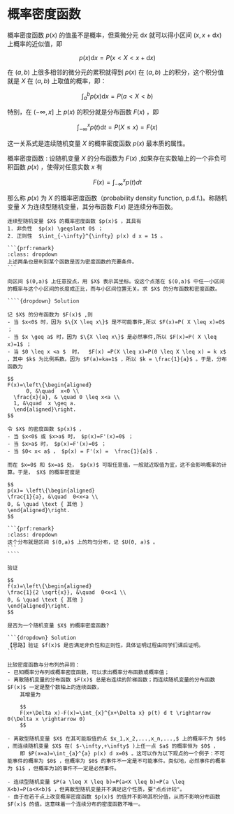 # 概率密度函数

概率密度函数 $p(x)$ 的值虽不是概率，但乘微分元 $\text{d} x$ 就可以得小区间 $(x,x+\text{d}x)$ 上概率的近似值，即

$$
p(x)\text{d}x = P(x<X<x+\text{d}x)
$$

在 $(a,b)$ 上很多相邻的微分元的累积就得到 $p(x)$ 在 $(a,b)$ 上的积分，这个积分值就是 $X$ 在 $(a,b)$ 上取值的概率，即：

$$
\int_{a}^b p(x)\text{d}x = P(a<X<b)
$$

特别，在 $(-\infty,x]$ 上 $p(x)$ 的积分就是分布函数 $F(x)$ ，即

$$
\int_{-\infty}^x p(t)\text{d} t = P(X\leq x)=F(x)
$$

这一关系式是连续随机变量 $X$ 的概率密度函数 $p(x)$ 最本质的属性。

概率密度函数
: 设随机变量 $X$ 的分布函数为 $F(x)$ ,如果存在实数轴上的一个非负可积函数 $p(x)$ ，使得对任意实数 $x$ 有

$$
F(x) = \int_{-\infty}^{x} p(t) d t
$$

那么称 $p(x)$ 为 $X$ 的概率密度函数（probability density function, p.d.f.)。称随机变量 $X$ 为连续型随机变量，其分布函数 $F(x)$ 是连续分布函数。

````{prf:theorem}
连续型随机变量 $X$ 的概率密度函数 $p(x)$ ，其具有
1. 非负性  $p(x) \geqslant 0$ ；
2. 正则性  $\int_{-\infty}^{\infty} p(x) d x = 1$ 。

```{prf:remark}
:class: dropdown
上述两条也是判别某个函数是否为密度函数的充要条件。
```
````

`````{prf:example}
向区间 $(0,a)$ 上任意投点，用 $X$ 表示其坐标。设这个点落在 $(0,a)$ 中任一小区间的概率与这个小区间的长度成正比，而与小区间位置无关。求 $X$ 的分布函数和密度函数。

````{dropdown} Solution

记 $X$ 的分布函数为 $F(x)$ ,则
- 当 $x<0$ 时，因为 $\{X \leq x\}$ 是不可能事件,所以 $F(x)=P( X \leq x)=0$ ；
- 当 $x \geq a$ 时，因为 $\{X \leq x\}$ 是必然事件,所以 $F(x)=P( X \leq x)=1$ ；
- 当 $0 \leq x <a $  时，  $F(x) =P(X \leq x)=P(0 \leq X \leq x) = k x$ ，其中 $k$ 为比例系数。因为 $F(a)=ka=1$ ，所以 $k = \frac{1}{a}$ 。于是，分布函数为

$$
F(x)=\left\{\begin{aligned}
      0, &\quad  x<0 \\
  \frac{x}{a}, & \quad 0 \leq x<a \\
  1, &\quad  x \geq a.
  \end{aligned}\right.
$$

令 $X$ 的密度函数 $p(x)$ ，
- 当 $x<0$ 或 $x>a$ 时， $p(x)=F'(x)=0$ ；
- 当 $x>a$ 时， $p(x)=F'(x)=0$ ；
- 当 $0< x< a$ ， $p(x) = F'(x) =  \frac{1}{a}$ .

而在 $x=0$ 和 $x=a$ 处， $p(x)$ 可取任意值，一般就近取值为宜，这不会影响概率的计算。于是， $X$ 的概率密度是

$$
p(x)= \left\{\begin{aligned}
\frac{1}{a}, &\quad  0<x<a \\
0, & \quad \text { 其他 }
\end{aligned}\right.
$$

```{prf:remark}
:class: dropdown
这个分布就是区间 $(0,a)$ 上的均匀分布，记 $U(0, a)$ 。
```
````
`````

````{prf:example}
验证

$$
f(x)=\left\{\begin{aligned}
\frac{1}{2 \sqrt{x}}, &\quad  0<x<1 \\
0, & \quad \text { 其他 }
\end{aligned}\right.
$$

是否为一个随机变量 $X$ 的概率密度函数?

```{dropdown} Solution
【思路】验证 $f(x)$ 是否满足非负性和正则性。具体证明过程由同学们课后证明。
```

````


```{admonition} Remark
比较密度函数与分布列的异同：
- 已知概率分布列或概率密度函数，可以求出概率分布函数或概率值；
- 离散随机变量的分布函数 $F(x)$ 总是右连续的阶梯函数；而连续随机变量的分布函数 $F(x)$ 一定是整个数轴上的连续函数，
    其增量为
    
    $$
    F(x+\Delta x)-F(x)=\int_{x}^{x+\Delta x} p(t) d t \rightarrow 0(\Delta x \rightarrow 0)
    $$
    
- 离散型随机变量 $X$ 在其可能取值的点 $x_1,x_2,...,x_n,...,$ 上的概率不为 $0$ ，而连续随机变量 $X$ 在( $-\infty,+\infty$ )上任一点 $a$ 的概率恒为 $0$ ，
    即 $P(x=a)=\int_{a}^{a} p(x) d x=0$ 。这可以作为以下观点的一个例子：不可能事件的概率为 $0$ ，但概率为 $0$ 的事件不一定是不可能事件。类似地，必然事件的概率为 $1$ ，但概率为1的事件不一定是必然事件。

- 连续型随机变量 $P(a \leq X \leq b)=P(a<X \leq b)=P(a \leq X<b)=P(a<X<b)$ ，但离散型随机变量并不满足这个性质，要"点点计较"。
- 由于在若干点上改变概率密度函数 $p(x)$ 的值并不影响其积分值，从而不影响分布函数 $F(x)$ 的值。这意味着一个连续分布的密度函数不唯一。
```